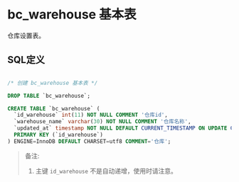 # bc_warehouse 基本表

仓库设置表。

## SQL定义

```sql

/* 创建 bc_warehouse 基本表 */

DROP TABLE `bc_warehouse`;

CREATE TABLE `bc_warehouse` (
  `id_warehouse` int(11) NOT NULL COMMENT '仓库id',
  `warehouse_name` varchar(30) NOT NULL COMMENT '仓库名称',
  `updated_at` timestamp NOT NULL DEFAULT CURRENT_TIMESTAMP ON UPDATE CURRENT_TIMESTAMP COMMENT '更新时间',
  PRIMARY KEY (`id_warehouse`)
) ENGINE=InnoDB DEFAULT CHARSET=utf8 COMMENT='仓库';

```

> 备注:
> 1. 主键 `id_warehouse` 不是自动递增，使用时请注意。
